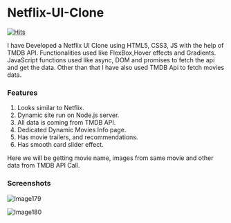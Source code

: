 # Netflix-UI-Clone

[![Hits](https://hits.seeyoufarm.com/api/count/incr/badge.svg?url=https%3A%2F%2Fgithub.com%2FTG922%2FNetflix-UI-Clone&count_bg=%2379C83D&title_bg=%23555555&icon=&icon_color=%23E7E7E7&title=VIEWS&edge_flat=false)](https://hits.seeyoufarm.com)

I have Developed a Netflix UI Clone using HTML5, CSS3, JS with the help of TMDB API. 
Functionalities used like FlexBox,Hover effects and Gradients.
JavaScript functions used like async, DOM and promises to fetch the api and get the data.
Other than that I have also used TMDB Api to fetch movies data.

### Features

1. Looks similar to Netflix.
2. Dynamic site run on Node.js server.
3. All data is coming from TMDB API.
4. Dedicated Dynamic Movies Info page.
5. Has movie trailers, and recommendations.
6. Has smooth card slider effect.

Here we will be getting movie name, images from same movie and other data from TMDB API Call.


### Screenshots

![Image179](https://user-images.githubusercontent.com/70098839/170809560-befdc9eb-2790-4508-bcf0-d45ca1e4f936.PNG)

![Image180](https://user-images.githubusercontent.com/70098839/170809570-67dd7287-b4e4-459e-a15f-59590b2fa3ba.PNG)
